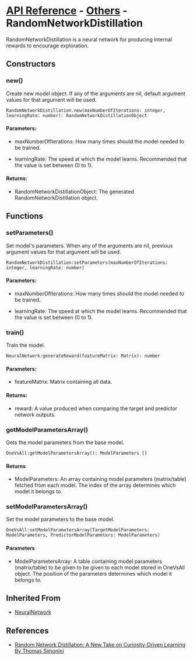 # [API Reference](../../API.md) - [Others](../Others.md) - RandomNetworkDistillation

RandomNetworkDistillation is a neural network for producing internal rewards to encourage exploration.

## Constructors

### new()

Create new model object. If any of the arguments are nil, default argument values for that argument will be used.

```
RandomNetworkDistillation.new(maxNumberOfIterations: integer, learningRate: number): RandomNetworkDistillationObject
```

#### Parameters:

* maxNumberOfIterations: How many times should the model needed to be trained.

* learningRate: The speed at which the model learns. Recommended that the value is set between (0 to 1).

#### Returns:

* RandomNetworkDistillationObject: The generated RandomNetworkDistillation object.

## Functions

### setParameters()

Set model's parameters. When any of the arguments are nil, previous argument values for that argument will be used.

```
RandomNetworkDistillation:setParameters(maxNumberOfIterations: integer, learningRate: number)
```

#### Parameters:

* maxNumberOfIterations: How many times should the model needed to be trained.

* learningRate: The speed at which the model learns. Recommended that the value is set between (0 to 1).

### train()

Train the model.

```
NeuralNetwork:generateReward(featureMatrix: Matrix): number
```
#### Parameters:

* featureMatrix: Matrix containing all data.

#### Returns:

* reward: A value produced when comparing the target and predictor network outputs.

### getModelParametersArray()

Gets the model parameters from the base model.

```
OneVsAll:getModelParametersArray(): ModelParameters []
```

#### Returns

* ModelParameters: An array containing model parameters (matrix/table) fetched from each model. The index of the array determines which model it belongs to.

### setModelParametersArray()

Set the model parameters to the base model.

```
OneVsAll:setModelParametersArray(TargetModelParameters: ModelParameters, PredictorModelParameters: ModelParameters)
```

#### Parameters

* ModelParametersArray: A table containing model parameters (matrix/table) to be given to be given to each model stored in OneVsAll object.  The position of the parameters determines which model it belongs to.

## Inherited From

* [NeuralNetwork](NeuralNetwork.md)

## References

* [Random Network Distillation: A New Take on Curiosity-Driven Learning By Thomas Simonini](https://blog.dataiku.com/random-network-distillation-a-new-take-on-curiosity-driven-learning)
